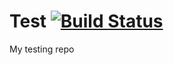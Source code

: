 # Test [![Build Status](https://travis-ci.org/Ninja5tyl3/Test.svg)](https://travis-ci.org/Ninja5tyl3/Test)
My testing repo
